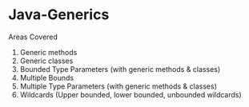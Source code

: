 # Java-Generics

Areas Covered

1. Generic methods
2. Generic classes
3. Bounded Type Parameters (with generic methods & classes)
4. Multiple Bounds
5. Multiple Type Parameters (with generic methods & classes)
6. Wildcards (Upper bounded, lower bounded, unbounded wildcards)
 

 
